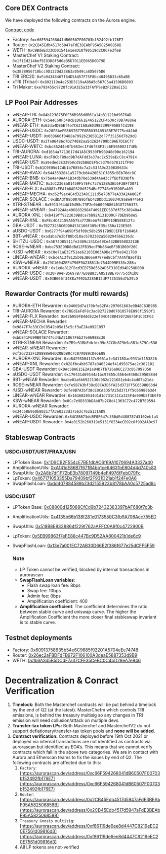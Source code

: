 ## Core DEX Contracts

We have deployed the following contracts on the Aurora engine.

[Contract code](https://github.com/trisolaris-labs/trisolaris_core)

* Factory: `0xc66F594268041dB60507F00703b152492fb176E7`
* Router: `0x2CB45Edb4517d5947aFdE3BEAbF95A582506858B`
* WETH: `0xC9BdeEd33CD01541e1eeD10f90519d2C06Fe3feB`
* MasterChef V1 Staking Contract: `0x1f1Ed214bef5E83D8f5d0eB5D7011EB965D0D79B`
* MasterChef V2 Staking Contract: `0x3838956710bcc9D122Dd23863a0549ca8D5675D6`
* TRI ERC20: `0xFa94348467f64D5A457F75F8bc40495D33c65aBB`
* xTRI (Tribar): `0x802119e4e253D5C19aA06A5d567C5a41596D6803`
* Tri Maker: `0xe793455c9728fc91A3E5a33FAfF9eB2F228aE151`


## LP Pool Pair Addresses

* wNEAR-TRI: `0x84b123875F0F36B966d0B6Ca14b31121bd9676AD`
* AURORA-ETH: `0x5eeC60F348cB1D661E4A5122CF4638c7DB7A886e`
* wNEAR-ETH: `0x63da4DB6Ef4e7C62168aB03982399F9588fCd198`
* wNEAR-USDC: `0x20F8AeFB5697B77E0BB835A8518BE70775cdA1b0`
* wNEAR-USDT: `0x03B666f3488a7992b2385B12dF7f35156d7b29cD`
* USDC-USDT: `0x2fe064B6c7D274082aa5d2624709bC9AE7D16C77`
* wNEAR-WBTC: `0xbc8A244e8fb683ec1Fd6f88F3cc6E565082174Eb`
* TRI-AURORA: `0xd1654a7713617d41A8C9530Fb9B948d00e162194`
* wNEAR-LUNA: `0xdF8CbF89ad9b7dAFdd3e37acEc539eEcC8c47914`
* wNEAR-UST: `0xa9eded3E339b9cd92bB6DEF5c5379d678131fF90`
* TRI-USDT: `0x61C9E05d1Cdb1b70856c7a2c53fA9c220830633c`
* wNEAR-AVAX: `0x6443532841a5279cb04420E61Cf855cBEb70dc8C`
* wNEAR-BNB: `0x7be4a49AA41B34db70e539d4Ae43c7fBDf839DfA`
* wNEAR-MATIC: `0x3dC236Ea01459F57EFc737A12BA3Bb5F3BFfD071`
* wNEAR-FLX: `0x48887cEEA1b8AD328d5254BeF774Be91B90FaA09`
* wNEAR-MECHA: `0xd62f9ec4C4d323A0C111d5e78b77eA33A2AA862f`
* wNEAR-SOLACE : `0xdDAdf88b007B95fEb42DDbd110034C9a8e9746F2`
* XTRI-STNEAR : `0x5913f644A10d98c79F2e0b609988640187256373`
* wNEAR-stNEAR : `0x47924Ae4968832984F4091EEC537dfF5c38948a4`
* AURORA-XNL : `0xb419ff9221039Bdca7bb92A131DD9CF7DEb9b8e5`
* wNEAR-XNL : `0xFBc4C42159A5575a772BebA7E3BF91DB508E127a`
* GBA-USDT : `0x7B273238C6DD0453C160f305df35c350a123E505`
* aUSDO-USDT : `0x6277f94a69Df5df0Bc58b25917B9ECEFBf1b846A`
* BBT-wNEAR : `0xadaba7e2bf88bd10acb782302a568294566236dc`
* SHITZU-USDC : `0x5E74D85311fe2409c341Ce49Ce432BB950D221DE`
* ROSE-wNEAR : `0xbe753E99D0dBd12FB39edF9b884eBF3B1B09f26C`
* rUSD-wNEAR : `0xbC0e71aE3Ef51ae62103E003A9Be2ffDe8421700`
* LiNEAR-wNEAR : `0xbceA13f9125b0E3B66e979FedBCbf7A4AfBa6fd1`
* KSW-wNEAR : `0x29C160d2EF4790F9A23B813e7544D99E539c28Ba`
* AURORA-wNEAR : `0x1e0e812FBcd3EB75D8562AD6F310Ed94D258D008`
* wNEAR-USDC : `0x20F8AeFB5697B77E0BB835A8518BE70775cdA1b0`
* wNEAR-USDT : `0x03B666f3488a7992b2385B12dF7f35156d7b29cD`

## Rewarder Contracts (for multi rewards)

* AURORA-ETH Rewarder: `0x94669d7a170bfe62FAc297061663e0B48C63B9B5`
* TRI-AURORA Rewarder: `0x78EdEeFdF8c3ad827228d07018578E89Cf159Df1`
* wNEAR-FLX Rewarder: `0x42b950FB4dd822ef04C4388450726EFbF1C3CF63`
* wNEAR-MECHA Rewarder: `0x9847F7e33CCbC0542b05d15c5cf3aE2Ae092C057`
* wNEAR-SOLACE Rewarder: `0xbbE41F699B0fB747cd4bA21067F6b27e0698Bc30`
* XTRI-STNEAR Rewarder: `0x7B9e31BbEdbfdc99e3CC8b879b9a3B1e379Ce530`
* wNEAR-stNEAR Rewarder: `0xf267212F1D8888e0eD20BbB0c7C87A089cDe6E88`
* AURORA-XNL Rewarder: `0xb84293D04137c9061afe34118Dac9931df153826`
* wNEAR-XNL Rewarder: `0x028fbc4bb5787e340524ef41d95875ac2c382101`
* GBA-USDT Rewarder: `0xDAc58A615E2A1a94D7fb726a96C273c057997D50`
* aUSDO-USDT Rewarder: `0x170431d69544a1bc97855c6564e8460d39508844`
* BBT-wNEAR Rewarder: `0xabe01a6b6922130c982e221681eb4c4ad07a21da`
* ROSE-wNEAR Rewarder: `0xfe9B7A3bf38cE0CA3D5fA25d371Ff5C6598663d4`
* rUSD-wNEAR Rewarder: `0xfe9B7A3bf38cE0CA3D5fA25d371Ff5C6598663d4`
* LiNEAR-wNEAR Rewarder: `0x1616B20534d1d1d731C31Ca325F4e909b8f3E0f0`
* KSW-wNEAR Rewarder: `0x0Cc7e9D333bDAb07b2C8d41363C72c472B7E9594`
* AURORA-wNEAR Rewarder: `0x34c58E960b80217fA3e0323d37563c762a131AD9`
* wNEAR-USDC Rewarder: `0x84C8B673ddBF0F647c350dEd488787d3102ebfa3`
* wNEAR-USDT Rewarder: `0x4e0152b260319e5131f853AeCB92c8f992AA0c97`

## Stableswap Contracts

### USDC/USDT/UST/FRAX/USN
* LPToken Base: [0x1D9CB2F554cE7BE1dbAC6f69A1070694A3337a40](https://aurorascan.dev/address/0x1D9CB2F554cE7BE1dbAC6f69A1070694A3337a40)
* AmplificationUtils: [0xA141dE86B7f671B4bb1ce64631bE804d4d740c83](https://aurorascan.dev/address/0xA141dE86B7f671B4bb1ce64631bE804d4d740c83)
* SwapUtils: [0x2A8b7df1F72bE3b78097149b4eF4976fFeb079Fc](https://aurorascan.dev/address/0x2A8b7df1F72bE3b78097149b4eF4976fFeb079Fc)
* LpToken: [0x467171053355Da79409bf2F931D21ab1f24Fe0A6](https://aurorascan.dev/address/0x467171053355Da79409bf2F931D21ab1f24Fe0A6)
* SwapFlashLoan: [0xdd407884589b23d2155923b8178bAA0c5725ad9c](https://aurorascan.dev/address/0xdd407884589b23d2155923b8178bAA0c5725ad9c)

### USDC/USDT
* LPToken Base: [0x08800d125088CfCd9b72432383397bAF680f7c3b](https://aurorascan.dev/address/0x08800d125088CfCd9b72432383397bAF680f7c3b)
* AmplificationUtils: [0x4135b66b138f281e0173550C3fb9A706Acc755ED](https://aurorascan.dev/address/0x4135b66b138f281e0173550C3fb9A706Acc755ED)
* SwapUtils: [0x518B8E8338864f229f762aAFFC0A9f0c4722900B](https://aurorascan.dev/address/0x518B8E8338864f229f762aAFFC0A9f0c4722900B)
* LpToken: [0x5EB99863f7eFE88c447Bc9D52AA800421b1de6c9](https://aurorascan.dev/address/0x5EB99863f7eFE88c447Bc9D52AA800421b1de6c9)
* SwapFlashLoan: [0x13e7a001EC72AB30D66E2f386f677e25dCFF5F59](https://aurorascan.dev/address/0x13e7a001EC72AB30D66E2f386f677e25dCFF5F59)

    ### Note
    * LP Token cannot be verified, blocked by internal transactions in aurorascan
    * **SwapFlashLoan variables**:
        - Flash swap loan fee: 8bps
        - Swap fee: 10bps
        - Admin fee: 0bps
        - Amplification coefficient: 400
    * **Amplification coefficient**: The coefficient determines the ratio between stable curve and uniswap curve. The higher the Amplification Coefficient the more closer final stableswap invariant is to stable curve.


## Testnet deployments

* Factory: [0x60913758635b54e6C9685f92201A5704eEe74748](https://explorer.testnet.aurora.dev/address/0x60913758635b54e6C9685f92201A5704eEe74748/transactions)
* Router: [0x26ec2aFBDFdFB972F106100A3deaE5887353d9B9](https://explorer.testnet.aurora.dev/address/0x26ec2aFBDFdFB972F106100A3deaE5887353d9B9/transactions)
* WETH: [0x1b6A3d5B5DCdF7a37CFE35CeBC0C4bD28eA7e946](https://explorer.testnet.aurora.dev/address/0x1b6A3d5B5DCdF7a37CFE35CeBC0C4bD28eA7e946/transactions)



# Decentralization & Conract Verification

1. **Timelock:** Both the Masterchef contracts will be put behind a timelock by the end of Q2 (at the latest). MasterChefm which controls TRI emissions, is behind the treasury multisig so any changes in TRI emission will need collusion/attack on multiple devs.
2. **Transfer-tax token LPs:** Both Masterchef and MasterchefV2 do not support deflationary/transfer-tax token pools and **none will be added**.
3. **Contract verification:** Contracts deployed before 19th Oct 2021 or deployed via internal transactions are not identified as contracts via aurorascan but identified as EOA’s. This means that we cannot verify contracts which fall in the above two categories. We are in contact with Aurora and Etherscan teams to fix the issues by end of Q2. The following contracts are affected due to this:
    1. `Factory`: [https://aurorascan.dev/address/0xc66F594268041dB60507F00703b152492fb176E7](https://aurorascan.dev/address/0xc66F594268041dB60507F00703b152492fb176E7) 
    2. `Router`: [https://aurorascan.dev/address/0x2CB45Edb4517d5947aFdE3BEAbF95A582506858B](https://aurorascan.dev/address/0x2CB45Edb4517d5947aFdE3BEAbF95A582506858B) 
    3. `Treasury Gnosis multisig`: [https://aurorascan.dev/address/0xf86119de6ee8d4447C8219eEC20E7561d09816d3](https://aurorascan.dev/address/0xf86119de6ee8d4447C8219eEC20E7561d09816d3) 
    4. All LP tokens are not-verified